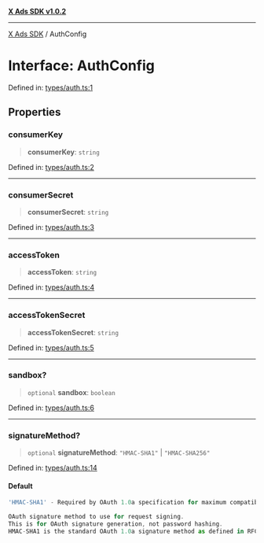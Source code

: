 [**X Ads SDK v1.0.2**](../README.md)

***

[X Ads SDK](../globals.md) / AuthConfig

# Interface: AuthConfig

Defined in: [types/auth.ts:1](https://github.com/kage1020/x-ads-sdk/blob/main/src/types/auth.ts#L1)

## Properties

### consumerKey

> **consumerKey**: `string`

Defined in: [types/auth.ts:2](https://github.com/kage1020/x-ads-sdk/blob/main/src/types/auth.ts#L2)

***

### consumerSecret

> **consumerSecret**: `string`

Defined in: [types/auth.ts:3](https://github.com/kage1020/x-ads-sdk/blob/main/src/types/auth.ts#L3)

***

### accessToken

> **accessToken**: `string`

Defined in: [types/auth.ts:4](https://github.com/kage1020/x-ads-sdk/blob/main/src/types/auth.ts#L4)

***

### accessTokenSecret

> **accessTokenSecret**: `string`

Defined in: [types/auth.ts:5](https://github.com/kage1020/x-ads-sdk/blob/main/src/types/auth.ts#L5)

***

### sandbox?

> `optional` **sandbox**: `boolean`

Defined in: [types/auth.ts:6](https://github.com/kage1020/x-ads-sdk/blob/main/src/types/auth.ts#L6)

***

### signatureMethod?

> `optional` **signatureMethod**: `"HMAC-SHA1"` \| `"HMAC-SHA256"`

Defined in: [types/auth.ts:14](https://github.com/kage1020/x-ads-sdk/blob/main/src/types/auth.ts#L14)

#### Default

```ts
'HMAC-SHA1' - Required by OAuth 1.0a specification for maximum compatibility

OAuth signature method to use for request signing.
This is for OAuth signature generation, not password hashing.
HMAC-SHA1 is the standard OAuth 1.0a signature method as defined in RFC 5849.
```
